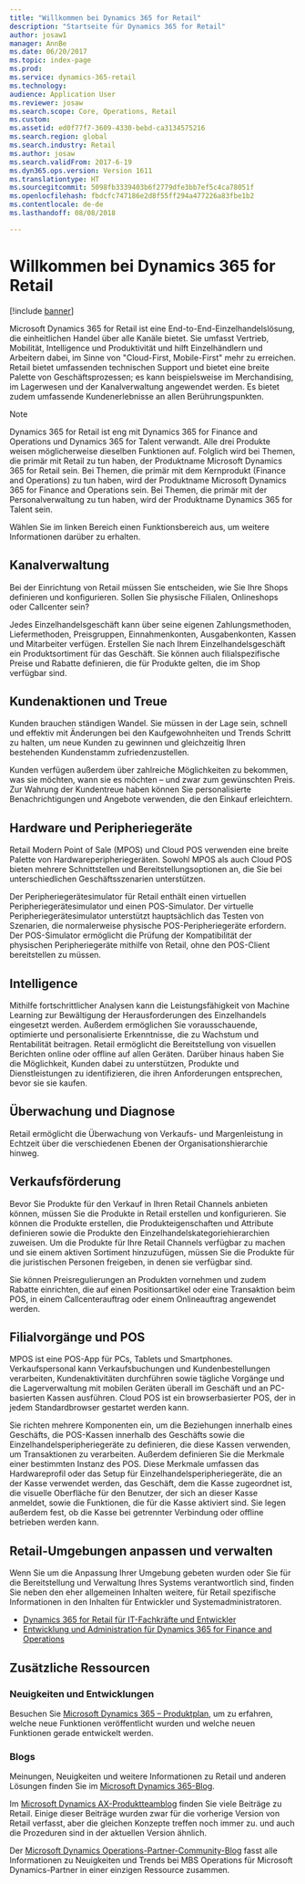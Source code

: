 ```yaml
---
title: "Willkommen bei Dynamics 365 for Retail"
description: "Startseite für Dynamics 365 for Retail"
author: josaw1
manager: AnnBe
ms.date: 06/20/2017
ms.topic: index-page
ms.prod: 
ms.service: dynamics-365-retail
ms.technology: 
audience: Application User
ms.reviewer: josaw
ms.search.scope: Core, Operations, Retail
ms.custom: 
ms.assetid: ed0f77f7-3609-4330-bebd-ca3134575216
ms.search.region: global
ms.search.industry: Retail
ms.author: josaw
ms.search.validFrom: 2017-6-19
ms.dyn365.ops.version: Version 1611
ms.translationtype: HT
ms.sourcegitcommit: 5098fb3339403b6f2779dfe3bb7ef5c4ca78051f
ms.openlocfilehash: fbdcfc747186e2d8f55ff294a477226a83fbe1b2
ms.contentlocale: de-de
ms.lasthandoff: 08/08/2018

---
```


# <a name="welcome-to-dynamics-365-for-retail"></a>Willkommen bei Dynamics 365 for Retail

[!include [banner](includes/banner.md)]

Microsoft Dynamics 365 for Retail ist eine End-to-End-Einzelhandelslösung, die einheitlichen Handel über alle Kanäle bietet. Sie umfasst Vertrieb, Mobilität, Intelligence und Produktivität und hilft Einzelhändlern und Arbeitern dabei, im Sinne von "Cloud-First, Mobile-First" mehr zu erreichen. Retail bietet umfassenden technischen Support und bietet eine breite Palette von Geschäftsprozessen; es kann beispielsweise im Merchandising, im Lagerwesen und der Kanalverwaltung angewendet werden. Es bietet zudem umfassende Kundenerlebnisse an allen Berührungspunkten.

> [!NOTE] 
> Dynamics 365 for Retail ist eng mit Dynamics 365 for Finance and Operations und Dynamics 365 for Talent verwandt. Alle drei Produkte weisen möglicherweise dieselben Funktionen auf. Folglich wird bei Themen, die primär mit Retail zu tun haben, der Produktname Microsoft Dynamics 365 for Retail sein. Bei Themen, die primär mit dem Kernprodukt (Finance and Operations) zu tun haben, wird der Produktname Microsoft Dynamics 365 for Finance and Operations sein. Bei Themen, die primär mit der Personalverwaltung zu tun haben, wird der Produktname Dynamics 365 for Talent sein. 

Wählen Sie im linken Bereich einen Funktionsbereich aus, um weitere Informationen darüber zu erhalten.

## <a name="channel-management"></a>Kanalverwaltung
Bei der Einrichtung von Retail müssen Sie entscheiden, wie Sie Ihre Shops definieren und konfigurieren. Sollen Sie physische Filialen, Onlineshops oder Callcenter sein?

Jedes Einzelhandelsgeschäft kann über seine eigenen Zahlungsmethoden, Liefermethoden, Preisgruppen, Einnahmenkonten, Ausgabenkonten, Kassen und Mitarbeiter verfügen. Erstellen Sie nach Ihrem Einzelhandelsgeschäft ein Produktsortiment für das Geschäft. Sie können auch filialspezifische Preise und Rabatte definieren, die für Produkte gelten, die im Shop verfügbar sind.

## <a name="clienteling-and-loyalty"></a>Kundenaktionen und Treue
Kunden brauchen ständigen Wandel. Sie müssen in der Lage sein, schnell und effektiv mit Änderungen bei den Kaufgewohnheiten und Trends Schritt zu halten, um neue Kunden zu gewinnen und gleichzeitig Ihren bestehenden Kundenstamm zufriedenzustellen.

Kunden verfügen außerdem über zahlreiche Möglichkeiten zu bekommen, was sie möchten, wann sie es möchten – und zwar zum gewünschten Preis. Zur Wahrung der Kundentreue haben können Sie personalisierte Benachrichtigungen und Angebote verwenden, die den Einkauf erleichtern.

## <a name="hardware-and-peripherals"></a>Hardware und Peripheriegeräte
Retail Modern Point of Sale (MPOS) und Cloud POS verwenden eine breite Palette von Hardwareperipheriegeräten. Sowohl MPOS als auch Cloud POS bieten mehrere Schnittstellen und Bereitstellungsoptionen an, die Sie bei unterschiedlichen Geschäftsszenarien unterstützen.

Der Peripheriegerätesimulator für Retail enthält einen virtuellen Peripheriegerätesimulator und einen POS-Simulator. Der virtuelle Peripheriegerätesimulator unterstützt hauptsächlich das Testen von Szenarien, die normalerweise physische POS-Peripheriegeräte erfordern. Der POS-Simulator ermöglicht die Prüfung der Kompatibilität der physischen Peripheriegeräte mithilfe von Retail, ohne den POS-Client bereitstellen zu müssen.

## <a name="intelligence"></a>Intelligence
Mithilfe fortschrittlicher Analysen kann die Leistungsfähigkeit von Machine Learning zur Bewältigung der Herausforderungen des Einzelhandels eingesetzt werden. Außerdem ermöglichen Sie vorausschauende, optimierte und personalisierte Erkenntnisse, die zu Wachstum und Rentabilität beitragen. Retail ermöglicht die Bereitstellung von visuellen Berichten online oder offline auf allen Geräten. Darüber hinaus haben Sie die Möglichkeit, Kunden dabei zu unterstützen, Produkte und Dienstleistungen zu identifizieren, die ihren Anforderungen entsprechen, bevor sie sie kaufen.

## <a name="monitoring-and-diagnosis"></a>Überwachung und Diagnose
Retail ermöglicht die Überwachung von Verkaufs- und Margenleistung in Echtzeit über die verschiedenen Ebenen der Organisationshierarchie hinweg.

## <a name="merchandising"></a>Verkaufsförderung
Bevor Sie Produkte für den Verkauf in Ihren Retail Channels anbieten können, müssen Sie die Produkte in Retail erstellen und konfigurieren. Sie können die Produkte erstellen, die Produkteigenschaften und Attribute definieren sowie die Produkte den Einzelhandelskategoriehierarchien zuweisen. Um die Produkte für Ihre Retail Channels verfügbar zu machen und sie einem aktiven Sortiment hinzuzufügen, müssen Sie die Produkte für die juristischen Personen freigeben, in denen sie verfügbar sind.

Sie können Preisregulierungen an Produkten vornehmen und zudem Rabatte einrichten, die auf einen Positionsartikel oder eine Transaktion beim POS, in einem Callcenterauftrag oder einem Onlineauftrag angewendet werden.

## <a name="store-operations-and-pos"></a>Filialvorgänge und POS
MPOS ist eine POS-App für PCs, Tablets und Smartphones. Verkaufspersonal kann Verkaufsbuchungen und Kundenbestellungen verarbeiten, Kundenaktivitäten durchführen sowie tägliche Vorgänge und die Lagerverwaltung mit mobilen Geräten überall im Geschäft und an PC-basierten Kassen ausführen. Cloud POS ist ein browserbasierter POS, der in jedem Standardbrowser gestartet werden kann.

Sie richten mehrere Komponenten ein, um die Beziehungen innerhalb eines Geschäfts, die POS-Kassen innerhalb des Geschäfts sowie die Einzelhandelsperipheriegeräte zu definieren, die diese Kassen verwenden, um Transaktionen zu verarbeiten. Außerdem definieren Sie die Merkmale einer bestimmten Instanz des POS. Diese Merkmale umfassen das Hardwareprofil oder das Setup für Einzelhandelsperipheriegeräte, die an der Kasse verwendet werden, das Geschäft, dem die Kasse zugeordnet ist, die visuelle Oberfläche für den Benutzer, der sich an dieser Kasse anmeldet, sowie die Funktionen, die für die Kasse aktiviert sind. Sie legen außerdem fest, ob die Kasse bei getrennter Verbindung oder offline betrieben werden kann.

## <a name="customize-and-administer-retail-environments"></a>Retail-Umgebungen anpassen und verwalten
Wenn Sie um die Anpassung Ihrer Umgebung gebeten wurden oder Sie für die Bereitstellung und Verwaltung Ihres Systems verantwortlich sind, finden Sie neben den eher allgemeinen Inhalten weitere, für Retail spezifische Informationen in den Inhalten für Entwickler und Systemadministratoren.

- [Dynamics 365 for Retail für IT-Fachkräfte und Entwickler](dev-itpro/dev-retail-home-page.md)
- [Entwicklung und Administration für Dynamics 365 for Finance and Operations](../dev-itpro/dev-tools/developer-home-page.md)

## <a name="additional-resources"></a>Zusätzliche Ressourcen
### <a name="whats-new-and-in-development"></a>Neuigkeiten und Entwicklungen
Besuchen Sie [Microsoft Dynamics 365 – Produktplan](https://roadmap.dynamics.com/), um zu erfahren, welche neue Funktionen veröffentlicht wurden und welche neuen Funktionen gerade entwickelt werden.

### <a name="blogs"></a>Blogs
Meinungen, Neuigkeiten und weitere Informationen zu Retail und anderen Lösungen finden Sie im [Microsoft Dynamics 365-Blog](https://community.dynamics.com/b/msftdynamicsblog).

Im [Microsoft Dynamics AX-Produktteamblog](https://blogs.msdn.microsoft.com/dax/) finden Sie viele Beiträge zu Retail. Einige dieser Beiträge wurden zwar für die vorherige Version von Retail verfasst, aber die gleichen Konzepte treffen noch immer zu. und auch die Prozeduren sind in der aktuellen Version ähnlich.

Der [Microsoft Dynamics Operations-Partner-Community-Blog](https://community.dynamics.com/partner/b/operationspartnercommunityblog) fasst alle Informationen zu Neuigkeiten und Trends bei MBS Operations für Microsoft Dynamics-Partner in einer einzigen Ressource zusammen.

